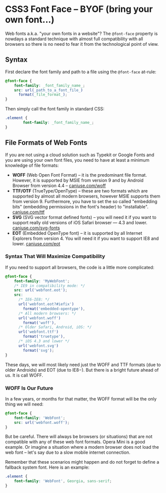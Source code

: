 CSS3 Font Face – BYOF (bring your own font...)
==============================================

Web fonts a.k.a. "your own fonts in a website"? The `@font-face` property is
nowdays a standard technique with almost full compatibility with all browsers so
there is no need to fear it from the technological point of view.

Syntax
------

First declare the font family and path to a file using the `@font-face` at-rule:

```css
@font-face {
    font-family: _font_family_name_;
    src: url(_path_to_a_font_file_)
      format(_file_format_);
}
```

Then simply call the font family in standard CSS:

```css
.element {
        font-family: _font_family_name_;
}
```

File Formats of Web Fonts
-------------------------

If you are not using a cloud solution such as Typekit or Google Fonts and you
are using your own font files, you need to have at least a minimum knowledge of
file formats:

-   **WOFF** (Web Open Font Format) – it is the predominant file format.
    However, it is supported by MSIE from version 9 and by Android Browser from
    version 4.4 – [caniuse.com/woff](http://caniuse.com/woff)
-   **TTF/OTF** (TrueType/OpenType) – these are two formats which are supported
    by almost all modern browsers, however MSIE supports them from version 9.
    Furthermore, you have to set the so called "embedding bits" (embedding
    permissions in the font's header) to "installable".
    [caniuse.com/ttf](http://caniuse.com/ttf)
-   **SVG** (SVG vector format defined fonts) – you will need it if you want to
    support really old versions of iOS Safari browser — 4.3 and lower.
    [caniuse.com/svg-fonts](http://caniuse.com/svg-fonts)
-   **EOT** (Embedded OpenType font) – it is supported by all Internet Explorers
    from version 4. You will need it if you want to support IE8 and lower.
    [caniuse.com/eot](http://caniuse.com/eot)

### Syntax That Will Maximize Compatibility

If you need to support all browsers, the code is a little more complicated:

```css
@font-face {
    font-family: 'MyWebFont';
    /* IE9 in compatibility mode: */
    src: url('webfont.eot');
    src:
      /* IE6-IE8: */
      url('webfont.eot?#iefix')
        format('embedded-opentype'),
      /* All modern browsers: */
      url('webfont.woff')
        format('woff'),
      /* Older Safari, Android, iOS: */
      url('webfont.ttf')
        format('truetype'),
      /* iOS 4.3 and lower */
      url('webfont.svg')
        format('svg');
}
```

These days, we will most likely need just the WOFF and TTF formats (due to older
Androids) and EOT (due to IE8−). But there is a bright future ahead of us. It is
call WOFF.

### WOFF Is Our Future

In a few years, or months for that matter, the WOFF format will be the only
thing we will need:

```css
@font-face {
    font-family: 'WebFont';
    src: url('webfont.woff');
}
```

But be careful. There will always be browsers (or situations) that are not
compatible with any of these web font formats. Opera Mini is a good example. Or
imagine a situation where a modern browser does not load the web font – let's
say due to a slow mobile internet connection.

Remember that these scenarios might happen and do not forget to define a
fallback system font. Here is an example:

```css
.element {
    font-family: 'WebFont', Georgia, sans-serif;
}
```
